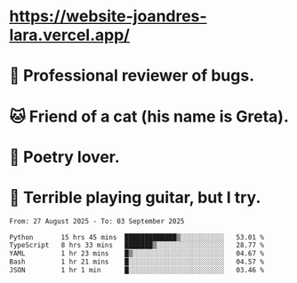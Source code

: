 # https://website-joandres-lara.vercel.app/
# 🐛 Professional reviewer of bugs.
# 🐱 Friend of a cat (his name is Greta).
# 📜 Poetry lover.
# 🎸 Terrible playing guitar, but I try.

<!--START_SECTION:waka-->

```txt
From: 27 August 2025 - To: 03 September 2025

Python       15 hrs 45 mins  █████████████▒░░░░░░░░░░░   53.01 %
TypeScript   8 hrs 33 mins   ███████▒░░░░░░░░░░░░░░░░░   28.77 %
YAML         1 hr 23 mins    █▒░░░░░░░░░░░░░░░░░░░░░░░   04.67 %
Bash         1 hr 21 mins    █░░░░░░░░░░░░░░░░░░░░░░░░   04.57 %
JSON         1 hr 1 min      █░░░░░░░░░░░░░░░░░░░░░░░░   03.46 %
```

<!--END_SECTION:waka-->
